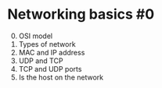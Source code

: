 # Networking basics #0

0. OSI model
1. Types of network
2. MAC and IP address
3. UDP and TCP
4. TCP and UDP ports
5. Is the host on the network